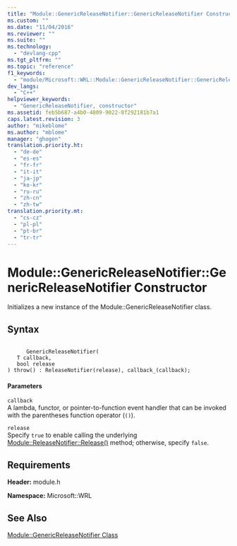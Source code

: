 ```yaml
---
title: "Module::GenericReleaseNotifier::GenericReleaseNotifier Constructor | Microsoft Docs"
ms.custom: ""
ms.date: "11/04/2016"
ms.reviewer: ""
ms.suite: ""
ms.technology: 
  - "devlang-cpp"
ms.tgt_pltfrm: ""
ms.topic: "reference"
f1_keywords: 
  - "module/Microsoft::WRL::Module::GenericReleaseNotifier::GenericReleaseNotifier"
dev_langs: 
  - "C++"
helpviewer_keywords: 
  - "GenericReleaseNotifier, constructor"
ms.assetid: feb5b687-a4b0-4809-9022-8f292181b7a1
caps.latest.revision: 3
author: "mikeblome"
ms.author: "mblome"
manager: "ghogen"
translation.priority.ht: 
  - "de-de"
  - "es-es"
  - "fr-fr"
  - "it-it"
  - "ja-jp"
  - "ko-kr"
  - "ru-ru"
  - "zh-cn"
  - "zh-tw"
translation.priority.mt: 
  - "cs-cz"
  - "pl-pl"
  - "pt-br"
  - "tr-tr"
---
```

# Module::GenericReleaseNotifier::GenericReleaseNotifier Constructor
Initializes a new instance of the Module::GenericReleaseNotifier class.  
  
## Syntax  
  
```  
  
      GenericReleaseNotifier(  
   T callback,   
   bool release  
) throw() : ReleaseNotifier(release), callback_(callback);  
```  
  
#### Parameters  
 `callback`  
 A lambda, functor, or pointer-to-function event handler that can be invoked with the parentheses function operator (`()`).  
  
 `release`  
 Specify `true` to enable calling the underlying [Module::ReleaseNotifier::Release()](../windows/module-releasenotifier-release.md) method; otherwise, specify `false`.  
  
## Requirements  
 **Header:** module.h  
  
 **Namespace:** Microsoft::WRL  
  
## See Also  
 [Module::GenericReleaseNotifier Class](../windows/module-genericreleasenotifier-class.md)